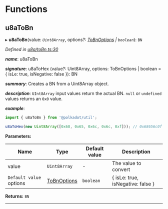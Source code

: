 

# Functions

<a id="u8atobn"></a>

##  u8aToBn

▸ **u8aToBn**(value: *`Uint8Array`*, options?: *[ToBnOptions](../interfaces/_types_.tobnoptions.md) | `boolean`*): `BN`

*Defined in [u8a/toBn.ts:30](https://github.com/polkadot-js/common/blob/06cc692/packages/util/src/u8a/toBn.ts#L30)*

*__name__*: u8aToBn

*__signature__*: u8aToHex (value?: Uint8Array, options: ToBnOptions | boolean = { isLe: true, isNegative: false }): BN

*__summary__*: Creates a BN from a Uint8Array object.

*__description__*: `UInt8Array` input values return the actual BN. `null` or `undefined` values returns an `0x0` value.

*__example__*:   

```javascript
import { u8aToBn } from '@polkadot/util';

u8aToHex(new Uint8Array([0x68, 0x65, 0x6c, 0x6c, 0xf])); // 0x68656c0f
```

**Parameters:**

| Name | Type | Default value | Description |
| ------ | ------ | ------ | ------ |
| value | `Uint8Array` | - |  The value to convert |
| `Default value` options | [ToBnOptions](../interfaces/_types_.tobnoptions.md) | `boolean` |  { isLe: true, isNegative: false } |  Options to pass while converting |

**Returns:** `BN`

___

